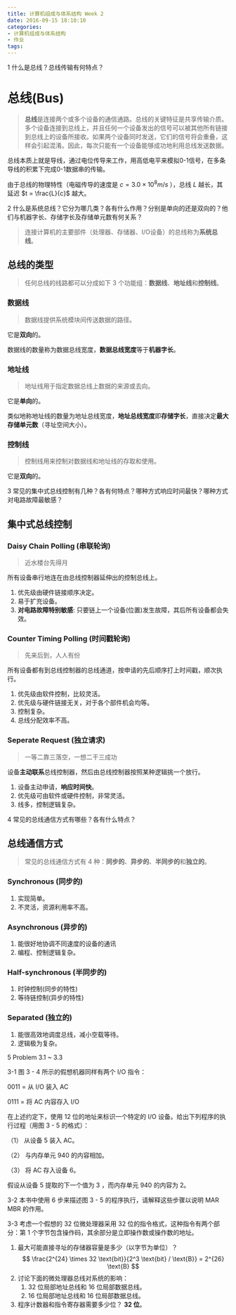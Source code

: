 ```yaml
---
title: 计算机组成与体系结构 Week 2
date: 2016-09-15 18:10:10
categories:
- 计算机组成与体系结构
- 作业
tags:
---
```

 
1 什么是总线？总线传输有何特点？

# 总线(Bus)

> **总线**是连接两个或多个设备的通信通路。总线的关键特征是共享传输介质。多个设备连接到总线上，并且任何一个设备发出的信号可以被其他所有链接到总线上的设备所接收。如果两个设备同时发送，它们的信号将会重叠，这样会引起混淆。因此，每次只能有一个设备能够成功地利用总线发送数据。

总线本质上就是导线，通过电位传导来工作，用高低电平来模拟0-1信号，在多条导线的积累下完成0-1数据串的传输。

由于总线的物理特性（电磁传导的速度是 $c = 3.0 \times 10^8 m/s$ ），总线 $L$ 越长，其延迟 $t = \frac{L}{c}$ 越大。

2 什么是系统总线？它分为哪几类？各有什么作用？分别是单向的还是双向的？他们与机器字长、存储字长及存储单元数有何关系？

> 连接计算机的主要部件（处理器、存储器、I/O设备）的总线称为**系统总线**。

## 总线的类型

> 任何总线的线路都可以分成如下 3 个功能组：**数据线**、**地址线**和**控制线**。

### 数据线
 
> 数据线提供系统模块间传送数据的路径。

它是**双向**的。

数据线的数量称为数据总线宽度，**数据总线宽度**等于**机器字长**。

### 地址线

> 地址线用于指定数据总线上数据的来源或去向。

它是**单向**的。

类似地称地址线的数量为地址总线宽度，**地址总线宽度**即**存储字长**，直接决定**最大存储单元数**（寻址空间大小）。

### 控制线

> 控制线用来控制对数据线和地址线的存取和使用。

它是**双向**的。

3 常见的集中式总线控制有几种？各有何特点？哪种方式响应时间最快？哪种方式对电路故障最敏感？

## 集中式总线控制

### Daisy Chain Polling (串联轮询)

> 近水楼台先得月

所有设备串行地连在由总线控制器延伸出的控制总线上。

1. 优先级由硬件链接顺序决定。
2. 易于扩充设备。
3. **对电路故障特别敏感**: 只要链上一个设备(位置)发生故障，其后所有设备都会失效。

### Counter Timing Polling (时间戳轮询)

> 先来后到，人人有份

所有设备都有到总线控制器的总线通道，按申请的先后顺序打上时间戳，顺次执行。

1. 优先级由软件控制，比较灵活。
2. 优先级与硬件链接无关，对于各个部件机会均等。
3. 控制复杂。
4. 总线分配效率不高。

### Seperate Request (独立请求)

> 一等二靠三落空，一想二干三成功

设备**主动联系**总线控制器，然后由总线控制器按照某种逻辑挑一个放行。

1. 设备主动申请，**响应时间快**。
2. 优先级可由软件或硬件控制，非常灵活。
3. 线多，控制逻辑复杂。

4 常见的总线通信方式有哪些？各有什么特点？

## 总线通信方式

> 常见的总线通信方式有 4 种：**同步的**、**异步的**、**半同步的**和**独立的**。

### Synchronous (同步的)

1. 实现简单。
2. 不灵活，资源利用率不高。

### Asynchronous (异步的)

1. 能很好地协调不同速度的设备的通讯
2. 编程、控制逻辑复杂。

### Half-synchronous (半同步的)

1. 时钟控制(同步的特性)
2. 等待链控制(异步的特性)

### Separated (独立的)

1. 能很高效地调度总线，减小空载等待。
2. 逻辑极为复杂。

5 Problem 3.1 ~ 3.3

3-1 图 3 - 4 所示的假想机器同样有两个 I/O 指令：

0011 = 从 I/O 装入 AC

0111 = 将 AC 内容存入 I/O

在上述约定下，使用 12 位的地址来标识一个特定的 I/O 设备。给出下列程序的执行过程（用图 3 - 5 的格式）：

（1） 从设备 5 装入 AC。

（2） 与内存单元 940 的内容相加。

（3） 将 AC 存入设备 6。

假设从设备 5 提取的下一个值为 3 ，而内存单元 940 的内容为 2。

3-2 本书中使用 6 步来描述图 3 - 5 的程序执行，请解释这些步骤以说明 MAR  MBR 的作用。

3-3 考虑一个假想的 32 位微处理器采用 32 位的指令格式，这种指令有两个部分：第 1 个字节包含操作码，其余部分是立即操作数或操作数的地址。

1. 最大可能直接寻址的存储器容量是多少（以字节为单位）？
$$
\frac{2^{24} \times 32 \text{bit}}{2^3 \text{bit} / \text{B}} = 2^{26} \text{B}
$$
2. 讨论下面的微处理器总线对系统的影响：
     1. 32 位局部地址总线和 16 位局部数据总线。
     2. 16 位局部地址总线和 16 位局部数据总线。
3. 程序计数器和指令寄存器需要多少位？ **32 位**。
